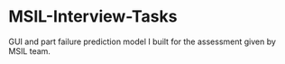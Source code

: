 # MSIL-Interview-Tasks
GUI and part failure prediction model I built for the assessment given by MSIL team.
